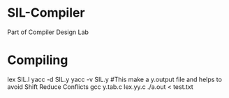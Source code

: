 SIL-Compiler
============

Part of Compiler Design Lab

Compiling
=========
lex SIL.l
yacc -d SIL.y
yacc -v SIL.y #This make a y.output file and helps to avoid Shift Reduce Conflicts
gcc y.tab.c lex.yy.c
./a.out < test.txt

